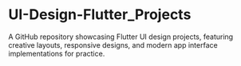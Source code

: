 # UI-Design-Flutter_Projects
A GitHub repository showcasing Flutter UI design projects, featuring creative layouts, responsive designs, and modern app interface implementations for practice.
